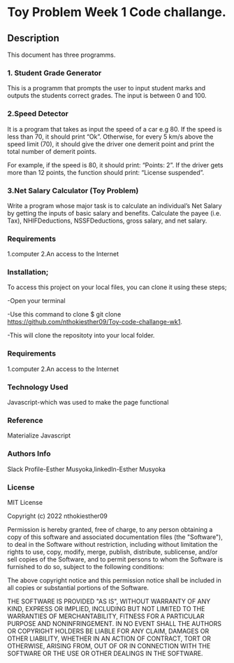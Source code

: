 # Toy Problem Week 1 Code challange.

##  Description

This document has three programms.

### 1. Student Grade Generator 

This is a programm that prompts the user to input student marks and outputs the students correct grades. The input is between 0 and 100.

### 2.Speed Detector 

It is a program that takes as input the speed of a car e.g 80. If the speed is less than 70, it should print “Ok”. Otherwise, for every 5 km/s above the speed limit (70), it should give the driver one demerit point and print the total number of demerit points.

For example, if the speed is 80, it should print: “Points: 2”. If the driver gets more than 12 points, the function should print: “License suspended”.

### 3.Net Salary Calculator (Toy Problem)

Write a program whose major task is to calculate an individual’s Net Salary by getting the inputs of basic salary and benefits. Calculate the payee (i.e. Tax), NHIFDeductions, NSSFDeductions, gross salary, and net salary. 

### Requirements

1.computer
2.An access to the Internet

### Installation; 

To access this project on your local files, you can clone it using these steps;

-Open your terminal

-Use this command to clone $ git clone https://github.com/nthokiesther09/Toy-code-challange-wk1.

-This will clone the repositoty into your local folder.

### Requirements
1.computer
2.An access to the Internet

### Technology Used
Javascript-which was used to make the page functional

### Reference
Materialize Javascript

### Authors Info
Slack Profile-Esther Musyoka,linkedIn-Esther Musyoka

### License
MIT License

Copyright (c) 2022 nthokiesther09

Permission is hereby granted, free of charge, to any person obtaining a copy
of this software and associated documentation files (the "Software"), to deal
in the Software without restriction, including without limitation the rights
to use, copy, modify, merge, publish, distribute, sublicense, and/or sell
copies of the Software, and to permit persons to whom the Software is
furnished to do so, subject to the following conditions:

The above copyright notice and this permission notice shall be included in all
copies or substantial portions of the Software.

THE SOFTWARE IS PROVIDED "AS IS", WITHOUT WARRANTY OF ANY KIND, EXPRESS OR
IMPLIED, INCLUDING BUT NOT LIMITED TO THE WARRANTIES OF MERCHANTABILITY,
FITNESS FOR A PARTICULAR PURPOSE AND NONINFRINGEMENT. IN NO EVENT SHALL THE
AUTHORS OR COPYRIGHT HOLDERS BE LIABLE FOR ANY CLAIM, DAMAGES OR OTHER
LIABILITY, WHETHER IN AN ACTION OF CONTRACT, TORT OR OTHERWISE, ARISING FROM,
OUT OF OR IN CONNECTION WITH THE SOFTWARE OR THE USE OR OTHER DEALINGS IN THE
SOFTWARE.
